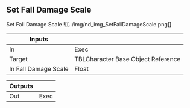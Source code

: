 ## Set Fall Damage Scale
Set Fall Damage Scale
![[../img/nd_img_SetFallDamageScale.png]]

|Inputs||
|--|--|
| In | Exec |
| Target | TBLCharacter Base Object Reference |
| In Fall Damage Scale | Float |

|Outputs||
|--|--|
| Out | Exec |
